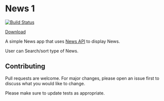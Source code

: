 # News 1

[![Build Status](https://travis-ci.org/colt005/News1.svg?branch=master)](https://travis-ci.org/colt005/News1)


[Download](https://github.com/colt005/News1/releases/download/v0.2-alpha/app-debug.apk)

A simple News app that uses [News API](https://newsapi.org/) to display News.

User can Search/sort type of News.

## Contributing
Pull requests are welcome. For major changes, please open an issue first to discuss what you would like to change.

Please make sure to update tests as appropriate.
